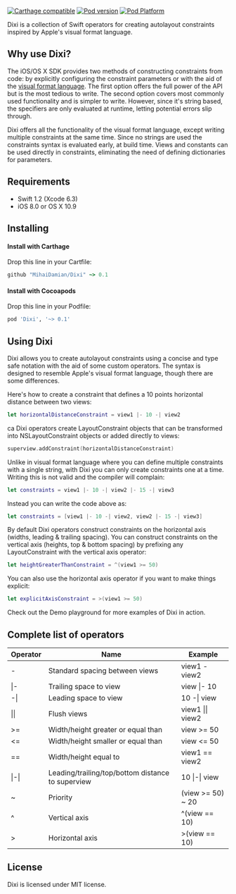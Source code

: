 [![Carthage compatible](https://img.shields.io/badge/Carthage-compatible-4BC51D.svg?style=flat)](https://github.com/Carthage/Carthage)
[![Pod version](https://img.shields.io/cocoapods/v/Dixi.svg)](https://cocoapods.org/?q=dixi)
[![Pod Platform](http://img.shields.io/cocoapods/p/Dixi.svg)](http://cocoadocs.org/docsets/Dixi/)

Dixi is a collection of Swift operators for creating autolayout constraints inspired by Apple's visual format language.

## Why use Dixi?
The iOS/OS X SDK provides two methods of constructing constraints from code: by explicitly configuring the constraint parameters or with the aid of the [visual format language](https://developer.apple.com/library/ios/documentation/UserExperience/Conceptual/AutolayoutPG/VisualFormatLanguage/VisualFormatLanguage.html). The first option offers the full power of the API but is the most tedious to write. The second option covers most commonly used functionality and is simpler to write. However, since it's string based, the specifiers are only evaluated at runtime, letting potential errors slip through.

Dixi offers all the functionality of the visual format language, except writing multiple constraints at the same time. Since no strings are used the constraints syntax is evaluated early, at build time. Views and constants can be used directly in constraints, eliminating the need of defining dictionaries for parameters.

## Requirements
- Swift 1.2 (Xcode 6.3)
- iOS 8.0 or OS X 10.9

## Installing

#### Install with Carthage
Drop this line in your Cartfile:
```ruby
github "MihaiDamian/Dixi" ~> 0.1
```

#### Install with Cocoapods
Drop this line in your Podfile:
```ruby
pod 'Dixi', '~> 0.1'
```

## Using Dixi
Dixi allows you to create autolayout constraints using a concise and type safe notation with the aid of some custom operators. The syntax is designed to resemble Apple's visual format language, though there are some differences.

Here's how to create a constraint that defines a 10 points horizontal distance between two views:
```swift
let horizontalDistanceConstraint = view1 |- 10 -| view2
```
ca
Dixi operators create LayoutConstraint objects that can be transformed into NSLayoutConstraint objects or added directly to views:
```swift
superview.addConstraint(horizontalDistanceConstraint)
```

Unlike in visual format language where you can define multiple constraints with a single string, with Dixi you can only create constraints one at a time. Writing this is not valid and the compiler will complain:
```swift
let constraints = view1 |- 10 -| view2 |- 15 -| view3
```
Instead you can write the code above as:
``` swift
let constraints = [view1 |- 10 -| view2, view2 |- 15 -| view3]
```

By default Dixi operators construct constraints on the horizontal axis (widths, leading & trailing spacing). You can construct constraints on the vertical axis (heights, top & bottom spacing) by prefixing any LayoutConstraint with the vertical axis operator:
```swift
let heightGreaterThanConstraint = ^(view1 >= 50)
```

You can also use the horizontal axis operator if you want to make things explicit:
```swift
let explicitAxisConstraint = >(view1 >= 50)
```

Check out the Demo playground for more examples of Dixi in action.

## Complete list of operators
Operator|Name|Example
--------|----|------
-       |Standard spacing between views|view1 - view2
\|-     |Trailing space to view|view \|- 10
-\|     |Leading space to view|10 -\| view
\|\|    |Flush views|view1 \|\| view2
>=      |Width/height greater or equal than|view >= 50
<=      |Width/height smaller or equal than|view <= 50
==      |Width/height equal to|view1 == view2
\|-\|   |Leading/trailing/top/bottom distance to superview|10 \|-\| view
~       |Priority|(view >= 50) ~ 20
^       |Vertical axis|^(view == 10)
>       |Horizontal axis|>(view == 10)

## License
Dixi is licensed under MIT license.
